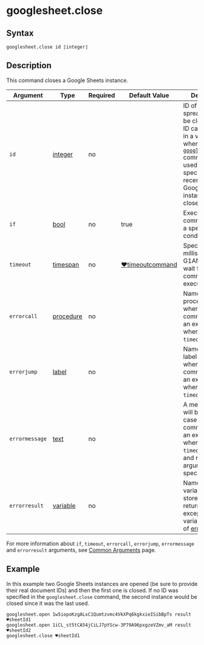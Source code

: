 # googlesheet.close

## Syntax

```G1ANT
googlesheet.close id ⟦integer⟧
```

## Description

This command closes a Google Sheets instance.

| Argument | Type | Required | Default Value | Description |
| -------- | ---- | -------- | ------------- | ----------- |
|`id`| [integer](https://manual.g1ant.com/link/G1ANT.Language/G1ANT.Language/Structures/IntegerStructure.md) | no |  | ID of a spreadsheet to be closed. The ID can be stored in a variable when the [`googlesheet.open`](https://manual.g1ant.com/link/G1ANT.Addon.GoogleDocs/G1ANT.Addon.GoogleDocs/Commands/GoogleSheetOpenCommand.md) command is used. If no ID is specified, a recently used Google Sheets instance is closed |
| `if`           | [bool](https://manual.g1ant.com/link/G1ANT.Language/G1ANT.Language/Structures/BooleanStructure.md) | no       | true                                                        | Executes the command only if a specified condition is true   |
| `timeout`      | [timespan](https://manual.g1ant.com/link/G1ANT.Language/G1ANT.Language/Structures/TimeSpanStructure.md) | no       | [♥timeoutcommand](https://manual.g1ant.com/link/G1ANT.Language/G1ANT.Addon.Core/Variables/TimeoutCommandVariable.md) | Specifies time in milliseconds for G1ANT.Robot to wait for the command to be executed |
| `errorcall`    | [procedure](https://manual.g1ant.com/link/G1ANT.Language/G1ANT.Language/Structures/ProcedureStructure.md) | no       |                                                             | Name of a procedure to call when the command throws an exception or when a given `timeout` expires |
| `errorjump`    | [label](https://manual.g1ant.com/link/G1ANT.Language/G1ANT.Language/Structures/LabelStructure.md) | no       |                                                             | Name of the label to jump to when the command throws an exception or when a given `timeout` expires |
| `errormessage` | [text](https://manual.g1ant.com/link/G1ANT.Language/G1ANT.Language/Structures/TextStructure.md) | no       |                                                             | A message that will be shown in case the command throws an exception or when a given `timeout` expires, and no `errorjump` argument is specified |
| `errorresult`  | [variable](https://manual.g1ant.com/link/G1ANT.Language/G1ANT.Language/Structures/VariableStructure.md) | no       |                                                             | Name of a variable that will store the returned exception. The variable will be of [error](https://manual.g1ant.com/link/G1ANT.Language/G1ANT.Language/Structures/ErrorStructure.md) structure  |

For more information about `if`, `timeout`, `errorcall`, `errorjump`, `errormessage` and `errorresult` arguments, see [Common Arguments](https://manual.g1ant.com/link/G1ANT.Manual/appendices/common-arguments.md) page.

## Example

In this example two Google Sheets instances are opened (be sure to provide their real document IDs) and then the first one is closed. If no ID was specified in the `googlesheet.close` command, the second instance would be closed since it was the last used.

```G1ANT
googlesheet.open 1w5iopoKzgALxC1Qumtzvmc4VkXPq6kgkxieISibBpTs result ♥sheetId1
googlesheet.open 1iCL_st5tCA54jCiLJ7pYScw-3P79A96pxgzeVZmv_aM result ♥sheetId2
googlesheet.close ♥sheetId1
```



